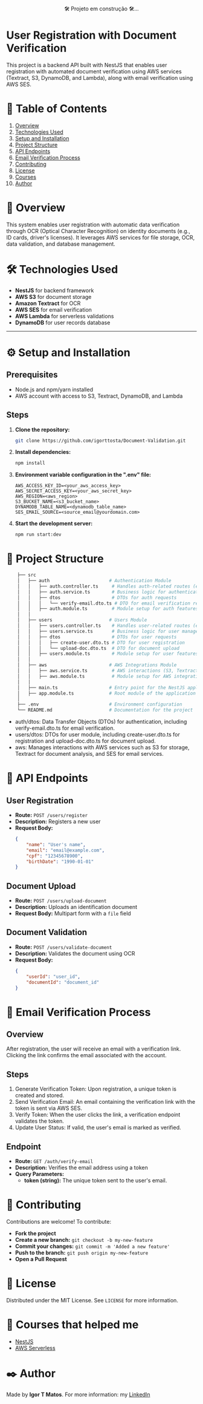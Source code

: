 <div class="status-bar" style="text-align: center;"> 🛠 Projeto em construção 🛠... </div>

# User Registration with Document Verification

This project is a backend API built with NestJS that enables user registration with automated document verification using AWS services (Textract, S3, DynamoDB, and Lambda), along with email verification using AWS SES.

# 📑 Table of Contents

01. [Overview](#overview)
02. [Technologies Used](#technologies-used)
03. [Setup and Installation](#setup-and-installation)
04. [Project Structure](#project-structure)
05. [API Endpoints](#api-endpoints)
06. [Email Verification Process](#email-verification-process)
07. [Contributing](#contributing)
08. [License](#license)
09. [Courses](#courses)
10. [Author](#author)

<h1 id="overview">📘 Overview </h1>

This system enables user registration with automatic data verification through OCR (Optical Character Recognition) on identity documents (e.g., ID cards, driver's licenses). It leverages AWS services for file storage, OCR, data validation, and database management.

<h1 id="technologies-used">🛠 Technologies Used </h1>

- **NestJS** for backend framework
- **AWS S3** for document storage
- **Amazon Textract** for OCR
- **AWS SES** for email verification
- **AWS Lambda** for serverless validations
- **DynamoDB** for user records database

---
<h1 id="setup-and-installation">⚙️ Setup and Installation </h1>

## Prerequisites

- Node.js and npm/yarn installed
- AWS account with access to S3, Textract, DynamoDB, and Lambda

## Steps

1. **Clone the repository:**
    ```bash
    git clone https://github.com/igorttosta/Document-Validation.git
    ```
2. **Install dependencies:**
    ```bash
    npm install
    ```
3. **Environment variable configuration in the ".env" file:**
    ```plaintext
    AWS_ACCESS_KEY_ID=<your_aws_access_key>
    AWS_SECRET_ACCESS_KEY=<your_aws_secret_key>
    AWS_REGION=<aws_region>
    S3_BUCKET_NAME=<s3_bucket_name>
    DYNAMODB_TABLE_NAME=<dynamodb_table_name>
    SES_EMAIL_SOURCE=<source_email@yourdomain.com>
    ```
4. **Start the development server:**
    ```bash
    npm run start:dev
    ```

<h1 id="project-structure">📂 Project Structure </h1>

```bash
    ├── src
    │   ├── auth                      # Authentication Module
    │   │   ├── auth.controller.ts     # Handles auth-related routes (e.g., email verification)
    │   │   ├── auth.service.ts        # Business logic for authentication and email token handling
    │   │   ├── dtos                   # DTOs for auth requests
    │   │   │   └── verify-email.dto.ts # DTO for email verification request
    │   │   ├── auth.module.ts         # Module setup for auth features
    │   │
    │   ├── users                     # Users Module
    │   │   ├── users.controller.ts    # Handles user-related routes (e.g., registration, upload)
    │   │   ├── users.service.ts       # Business logic for user management
    │   │   ├── dtos                   # DTOs for user requests
    │   │   │   ├── create-user.dto.ts # DTO for user registration
    │   │   │   └── upload-doc.dto.ts  # DTO for document upload
    │   │   ├── users.module.ts        # Module setup for user features
    │   │
    │   ├── aws                       # AWS Integrations Module
    │   │   ├── aws.service.ts         # AWS interactions (S3, Textract, SES)
    │   │   ├── aws.module.ts          # Module setup for AWS integrations
    │   │
    │   ├── main.ts                   # Entry point for the NestJS application
    │   ├── app.module.ts             # Root module of the application
    │
    ├── .env                          # Environment configuration
    └── README.md                     # Documentation for the project
 ```

- auth/dtos: Data Transfer Objects (DTOs) for authentication, including verify-email.dto.ts for email verification.
- users/dtos: DTOs for user module, including create-user.dto.ts for registration and upload-doc.dto.ts for document upload.
- aws: Manages interactions with AWS services such as S3 for storage, Textract for document analysis, and SES for email services.

<h1 id="api-endpoints">🚀 API Endpoints </h1>

## User Registration

- **Route:** `POST /users/register`
- **Description:** Registers a new user
- **Request Body:**
    ```json
    {
        "name": "User's name",
        "email": "email@example.com",
        "cpf": "12345678900",
        "birthDate": "1990-01-01"
    }
    ```

## Document Upload

- **Route:** `POST /users/upload-document`
- **Description:** Uploads an identification document
- **Request Body:** Multipart form with a `file` field

## Document Validation

- **Route:** `POST /users/validate-document`
- **Description:** Validates the document using OCR
- **Request Body:**
    ```json
    {
        "userId": "user_id",
        "documentId": "document_id"
    }
    ```

<h1 id="email-verification-process">📧 Email Verification Process </h1>

## Overview
After registration, the user will receive an email with a verification link. Clicking the link confirms the email associated with the account.

## Steps

1. Generate Verification Token: Upon registration, a unique token is created and stored.
2. Send Verification Email: An email containing the verification link with the token is sent via AWS SES.
3. Verify Token: When the user clicks the link, a verification endpoint validates the token.
4. Update User Status: If valid, the user's email is marked as verified.

## Endpoint

- **Route:** `GET /auth/verify-email`
- **Description:** Verifies the email address using a token
- **Query Parameters:** 
    - **token (string):** The unique token sent to the user's email.

<h1 id="contributing">🤝 Contributing </h1>

Contributions are welcome! To contribute:

- **Fork the project**
- **Create a new branch:** `git checkout -b my-new-feature`
- **Commit your changes:** `git commit -m 'Added a new feature'`
- **Push to the branch:** `git push origin my-new-feature`
- **Open a Pull Request**

<h1 id="license">📜 License </h1>

Distributed under the MIT License. See `LICENSE` for more information.

<h1 id="courses">🎁 Courses that helped me </h1>

- [NestJS](https://www.udemy.com/course/nestjs-do-zero)
- [AWS Serverless](https://www.udemy.com/course/aws-serverless-nodejs-cdk-pt)

<h1 id="author">✒️ Author </h1>

Made by **Igor T Matos**. For more information: my [LinkedIn](https://www.linkedin.com/in/matos-igor-tosta/)

